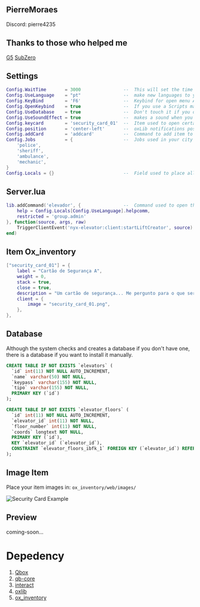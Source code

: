 ##  PierreMoraes
Discord: pierre4235

##  Thanks to those who helped me
[G5](https://github.com/ggfto)
[SubZero](https://github.com/SubZer0GLX)

##  Settings 
```lua
Config.WaitTime       = 3000                --  This will set the time for the ProgressBar | 1000 = 1 second
Config.UseLanguage    = "pt"                --  make new languages to your own likng
Config.KeyBind        = 'F6'                --  Keybind for open menu Admin
Config.OpenKeybind    = true                --  If you use a Scripts management menu, disable this option.
Config.UseDatabase    = true                --  Don't touch it if you don't know what you're doing
Config.UseSoundEffect = true                --  makes a sound when you use elevator Note: still a work in progress
Config.keycard        = 'security_card_01'  --  Item used to open certain elevators
Config.position       = 'center-left'       --  oxLib notifications position
Config.addCard        = 'addcard'           --  Command to add item to inventory
Config.Jobs           = {                   --  Jobs used in your city to avoid conflict with card metadata security_card_01
    'police',
    'sheriff',
    'ambulance',
    'mechanic',
}
Config.Locals = {}                          --  Field used to place all the translation for your language
``` 


##  Server.lua
```lua
lib.addCommand('elevador', {                --  Command used to open the menu in Scripts management menu
    help = Config.Locals[Config.UseLanguage].helpcomm,
    restricted = 'group.admin'
}, function(source, args, raw)
    TriggerClientEvent('nyx-elevator:client:startLiftCreator', source)
end)
```

##  Item Ox_inventory
```lua
["security_card_01"] = {
    label = "Cartão de Segurança A",
    weight = 0,
    stack = true,
    close = true,
    description = "Um cartão de segurança... Me pergunto para o que serve",
    client = {
        image = "security_card_01.png",
    },
},
```

##  Database
Although the system checks and creates a database if you don't have one, there is a database if you want to install it manually.
```sql
CREATE TABLE IF NOT EXISTS `elevators` (
  `id` int(11) NOT NULL AUTO_INCREMENT,
  `name` varchar(50) NOT NULL,
  `keypass` varchar(155) NOT NULL,
  `tipo` varchar(155) NOT NULL,
  PRIMARY KEY (`id`)
);

CREATE TABLE IF NOT EXISTS `elevator_floors` (
  `id` int(11) NOT NULL AUTO_INCREMENT,
  `elevator_id` int(11) NOT NULL,
  `floor_number` int(11) NOT NULL,
  `coords` longtext NOT NULL,
  PRIMARY KEY (`id`),
  KEY `elevator_id` (`elevator_id`),
  CONSTRAINT `elevator_floors_ibfk_1` FOREIGN KEY (`elevator_id`) REFERENCES `elevators` (`id`) ON DELETE CASCADE
);
```


##  Image Item
Place your item images in: `ox_inventory/web/images/`

![Security Card Example](https://imgur.com/9pZlbJ6)

##  Preview

coming-soon...



# Depedency
1. [Qbox](https://qbox-project.github.io/)
1. [qb-core](https://github.com/qbcore-framework/qb-core)
2. [interact](https://github.com/darktrovx/interact)
3. [oxlib](https://overextended.dev/ox_lib)
3. [ox_inventory](https://overextended.dev/ox_inventory)